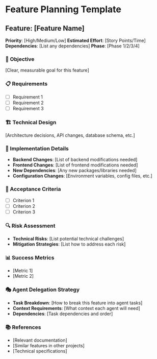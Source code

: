 # Feature Planning Template

## Feature: [Feature Name]

**Priority**: [High/Medium/Low]
**Estimated Effort**: [Story Points/Time]
**Dependencies**: [List any dependencies]
**Phase**: [Phase 1/2/3/4]

### 🎯 Objective

[Clear, measurable goal for this feature]

### 📋 Requirements

- [ ] Requirement 1
- [ ] Requirement 2
- [ ] Requirement 3

### 🏗️ Technical Design

[Architecture decisions, API changes, database schema, etc.]

### 🔧 Implementation Details

- **Backend Changes**: [List of backend modifications needed]
- **Frontend Changes**: [List of frontend modifications needed]
- **New Dependencies**: [Any new packages/libraries needed]
- **Configuration Changes**: [Environment variables, config files, etc.]

### 🧪 Acceptance Criteria

- [ ] Criterion 1
- [ ] Criterion 2
- [ ] Criterion 3

### 🔍 Risk Assessment

- **Technical Risks**: [List potential technical challenges]
- **Mitigation Strategies**: [List how to address each risk]

### 📊 Success Metrics

- [Metric 1]
- [Metric 2]

### 🎭 Agent Delegation Strategy

- **Task Breakdown**: [How to break this feature into agent tasks]
- **Context Requirements**: [What context each agent will need]
- **Dependencies**: [Task dependencies and order]

### 📚 References

- [Relevant documentation]
- [Similar features in other projects]
- [Technical specifications]
